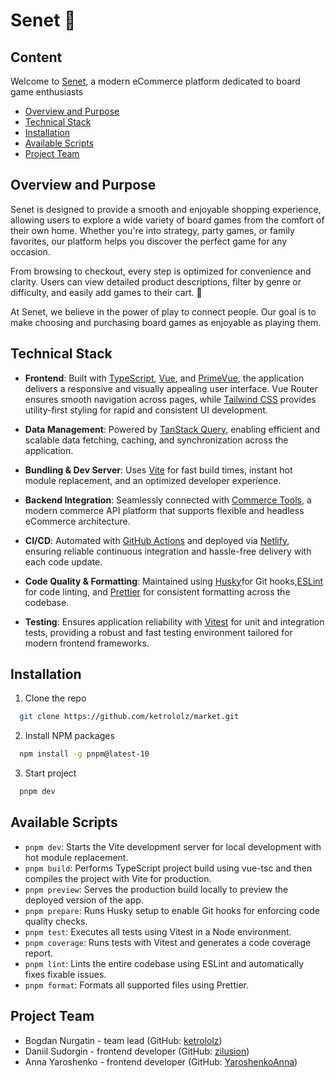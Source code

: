 # Senet 🎲

## Content

Welcome to [Senet](https://deploy-preview-4--rpgheroes.netlify.app), a modern eCommerce platform dedicated to board game enthusiasts

- [Overview and Purpose](#overview-and-purpose)
- [Technical Stack](#technical-stack)
- [Installation](#installation)
- [Available Scripts](#available-scripts)
- [Project Team](#project-team)

## Overview and Purpose

Senet is designed to provide a smooth and enjoyable shopping experience, allowing users to explore a wide variety of board games from the comfort of their own home. Whether you're into strategy, party games, or family favorites, our platform helps you discover the perfect game for any occasion.

From browsing to checkout, every step is optimized for convenience and clarity. Users can view detailed product descriptions, filter by genre or difficulty, and easily add games to their cart. 🛒

At Senet, we believe in the power of play to connect people. Our goal is to make choosing and purchasing board games as enjoyable as playing them.

## Technical Stack

- **Frontend**: Built with [TypeScript](https://www.typescriptlang.org/), [Vue](https://vuejs.org/), and [PrimeVue](https://primevue.org/), the application delivers a responsive and visually appealing user interface. Vue Router ensures smooth navigation across pages, while [Tailwind CSS](https://tailwindcss.com/) provides utility-first styling for rapid and consistent UI development.

- **Data Management**: Powered by [TanStack Query](https://tanstack.com/), enabling efficient and scalable data fetching, caching, and synchronization across the application.

- **Bundling & Dev Server**: Uses [Vite](https://vite.dev/) for fast build times, instant hot module replacement, and an optimized developer experience.

- **Backend Integration**: Seamlessly connected with [Commerce Tools](https://docs.commercetools.com/docs), a modern commerce API platform that supports flexible and headless eCommerce architecture.

- **CI/CD**: Automated with [GitHub Actions](https://github.com/features/actions) and deployed via [Netlify](https://www.netlify.com/), ensuring reliable continuous integration and hassle-free delivery with each code update.

- **Code Quality & Formatting**: Maintained using [Husky](https://typicode.github.io/husky/)for Git hooks,[ESLint](https://eslint.org/) for code linting, and [Prettier](https://prettier.io/) for consistent formatting across the codebase.

- **Testing**: Ensures application reliability with [Vitest](https://vitest.dev/) for unit and integration tests, providing a robust and fast testing environment tailored for modern frontend frameworks.

## Installation

1. Clone the repo

```sh
  git clone https://github.com/ketrololz/market.git
```

2. Install NPM packages

```sh
  npm install -g pnpm@latest-10
```

3. Start project

```sh
  pnpm dev
```

## Available Scripts

- `pnpm dev`: Starts the Vite development server for local development with hot module replacement.
- `pnpm build`: Performs TypeScript project build using vue-tsc and then compiles the project with Vite for production.
- `pnpm preview`: Serves the production build locally to preview the deployed version of the app.
- `pnpm prepare`: Runs Husky setup to enable Git hooks for enforcing code quality checks.
- `pnpm test`: Executes all tests using Vitest in a Node environment.
- `pnpm coverage`: Runs tests with Vitest and generates a code coverage report.
- `pnpm lint`: Lints the entire codebase using ESLint and automatically fixes fixable issues.
- `pnpm format`: Formats all supported files using Prettier.

## Project Team

- Bogdan Nurgatin - team lead (GitHub: [ketrololz](https://github.com/ketrololz))
- Daniil Sudorgin - frontend developer (GitHub: [zilusion](https://github.com/zilusion))
- Anna Yaroshenko - frontend developer (GitHub: [YaroshenkoAnna](https://github.com/yaroshenkoanna))
